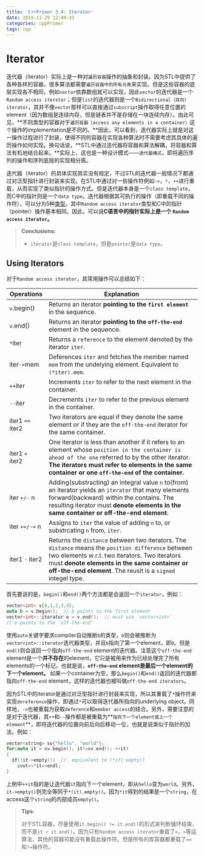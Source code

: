 ```yaml
---
title: 'C++Primer 3.4: Iterator'
date: 2019-11-29 12:40:33
categories: cppPrimer
tags: cpp
---
```


# Iterator

迭代器（iterator）实际上是一种对`遍历容器`操作的抽象和封装。因为STL中提供了各种各样的容器，很多算法都需要`遍历容器中的所有元素`来实现。但是这些容器的底层实现各不相同，例如`vector`依靠数组就可以实现，因此`vector`的迭代器是一个`Random access iterator`；但是`list`的迭代器则是一个`Bidirectional（双向） iterator`，其并不像`vector`那样可以直接通过`subscript`操作取得任意位置的element（因为数组是连续内存，但是链表并不是存储在一块连续内存）。由此可见，**不同类型的容器对于`遍历容器（access any elements in a container）`这个操作的implementation是不同的。**因此，可以看到，迭代器实际上就是对这一操作过程进行了封装，使得不同的容器在实现各种算法时不需要考虑其具体的遍历操作如何实现。换句话说，**STL中通过迭代器将容器和算法解耦，将容器和算法有机地结合起来。**实际上，这也是一种设计模式——`迭代器模式`，即将遍历序列的操作和序列底层的实现相分离。

迭代器（iterator）的具体实现其实没有规定，不过STL的迭代器一般情况下都通过对泛型指针进行封装来实现。在STL中通过对一些操作符例如`->`，`*`，`++`进行重载，从而实现了类似指针的操作方式。但是迭代器本身是一个`class template`，而C中的指针则是一个`data type`。迭代器根据其可执行的操作（即重载不同的操作符），可以分为5种[类型](http://www.cplusplus.com/reference/iterator/)。其中`Random access iterator`类型和C中的指针（pointer）操作基本相同。因此，可以说**C语言中的指针实际上是一个 `Random access iterator`。**

> **Conclusions:**
>
> - `iterator`是`class template`，但是`pointer`是`data type`。

## Using Iterators

对于`Random access iterator`，其常用操作可以总结如下：

| Operations       | Explanation                                                  |
| ---------------- | ------------------------------------------------------------ |
| `v`.begin()      | Returns an iterator **pointing to the `first element`** in the sequence. |
| `v`.end()        | Returns an iterator **pointing to the `off-the-end`** element in the sequence. |
| `*`iter          | Returns a `reference` to the element denoted by the iterator `iter`. |
| iter`->`mem      | Deferences `iter` and fetches the member named `mem` from the undelying element. Equivalent to `(*iter).mem`. |
| `++`iter         | Increments `iter` to refer to the next element in the container. |
| `--`iter         | Decrements `iter` to refer to the previous element in the container. |
| iter1 `==` iter2 | Two iterators are equal if they denote the same element or if they are the `off-the-end` iterator for the same container. |
| iter1 `< `iter2  | One iterator is less than another if it refers to an element whose `position in the container is ahead of the one` referred to by the other iterator. **The iterators must refer to elements in the same container or one `off-the-end` of the container.** |
| iter `+/-` n     | Adding(substracting) an integral value `n` to(from) an iterator yields an `iterator` that many elements forward(backward) within the contains. The resulting iterator must **denote elements in the same container or off-the-end element**. |
| iter `+=/-=` n   | Assigns to `iter` the value of adding `n` to, or substrcating `n` from, `iter`. |
| iter1 `-` iter2  | Returns the `distance` between two iterators. The `distance` means the `position difference` between two elements w.r.t. two iterators. Two iterators must **denote elements in the same container or off-the-end element**. The reuslt is a `signed` integel type. |

首先要说的是，`begin()`和`end()`两个方法都是会返回一个`iterator`，例如：

```c
vector<int> v{0,1,2,3,4};
auto b = v.begin();  // b points to the first element
vector<int>::iterator e = v.end();  // must use `vector<int>`
// e points to the `off-the-end`
```

使用`auto`关键字要求compiler自动推断`b`的类型，`b`则会被推断为`vector<int>::iterator`迭代器类型，并且`b`指向了第一个element，即`0`。但是`end()`则会返回一个指向`off-the-end` element的迭代器。注意这个`off-the-end` element是一个**并不存在**的element，它只是被用来作为已经处理完了所有elements的一个标记。也就是说，**`off-the-end` element是最后一个element的下一个element。** 如果一个container为空，那么`begin()`和`end()`返回的迭代器都指向`off-the-end` element，这样的迭代器也被叫做`off-the-end iterators`。

因为STL中的iterator是通过对泛型指针进行封装来实现，所以其重载了`*`操作符来实现`dereference`操作，即通过`*`可以取得迭代器所指向的underlying object。同样地，`->`也被重载为获取`deference`和`member access`的结合。另外，需要注意的是对于迭代器，其`++`和`--`操作都是被重载为**`指向下一个element或上一个element`**，即将迭代器的位置向前后向后移动一位，也就是说类似于指针的加法。例如：

```c
vector<string> sv{"hello", "world"};
for(auto it = sv.begin(); it!=sv.end(); ++it)
{
  if(!it->empty())  //  equivalent to (*it).empty()
    cout<<*it<<endl;
}
```

上例中`++it`指的是让迭代器`it`指向下一个element，即从`hello`变为`world`。另外，`it->empty()`则完全等同于`*(it).empty()`。因为`*it`得到的结果是一个`string`，在access这个`string`的内部成员`empty()`。

> **Tips:**
>
> 对于STL容器，尽量使用`it.begin() != it.end()`的形式来判断循环结束，而不是`it < it.end()`。因为只有`Random access iterator`重载了`<`，`>`等运算法，其他的容器可能没有重载此操作符。但是所有的库容器都重载了`==`和`!=`操作符。